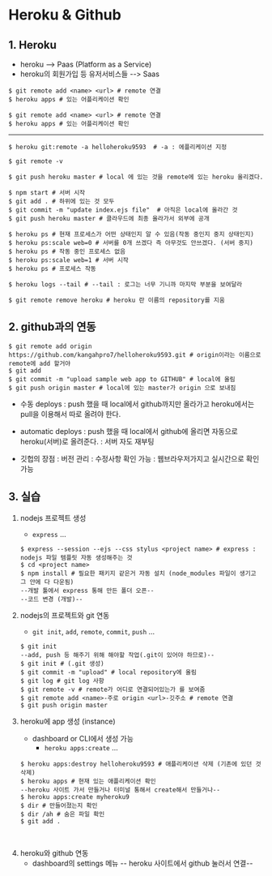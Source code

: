 # Heroku & Github



## 1. Heroku

* heroku --> Paas (Platform as a Service)
* heroku의 회원가입 등 유저서비스들 --> Saas

```shell
$ git remote add <name> <url> # remote 연결
$ heroku apps # 있는 어플리케이션 확인

$ git remote add <name> <url> # remote 연결
$ heroku apps # 있는 어플리케이션 확인
```



---

 

```shell
$ heroku git:remote -a helloheroku9593  # -a : 에플리케이션 지정

$ git remote -v 

$ git push heroku master # local 에 있는 것을 remote에 있는 heroku 올리겠다.

$ npm start # 서버 시작
$ git add . # 하위에 있는 것 모두
$ git commit -m "update index.ejs file"  # 아직은 local에 올라간 것
$ git push heroku master # 클라우드에 최종 올라가서 외부에 공개

$ heroku ps # 현재 프로세스가 어떤 상태인지 알 수 있음(작동 중인지 중지 상태인지)
$ heroku ps:scale web=0 # 서버를 0개 쓰겠다 즉 아무것도 안쓰겠다. (서버 중지)
$ heroku ps # 작동 중인 프로세스 없음
$ heroku ps:scale web=1 # 서버 시작
$ heroku ps # 프로세스 작동

$ heroku logs --tail # --tail : 로그는 너무 기니까 마지막 부분을 보여달라

$ git remote remove heroku # heroku 란 이름의 repository를 지움
```





## 2. github과의 연동

```shell
$ git remote add origin https://github.com/kangahpro7/helloheroku9593.git # origin이라는 이름으로 remote에 add 할거야
$ git add
$ git commit -m "upload sample web app to GITHUB" # local에 올림
$ git push origin master # local에 있는 master가 origin 으로 보내짐
```




* 수동 deploys
: push 했을 때 local에서 github까지만 올라가고 heroku에서는 pull을 이용해서 따로 올려야 한다.

* automatic deploys
: push 했을 때 local에서 github에 올리면 자동으로 heroku(서버)로 올려준다.
: 서버 자도 재부팅

* 깃헙의 장점
: 버전 관리
: 수정사항 확인 가능
: 웹브라우저가지고 실시간으로 확인 가능





## 3. 실습

1. nodejs 프로젝트 생성
	- `express` ...
	
	```shell
	$ express --session --ejs --css stylus <project name> # express : nodejs 파일 템플릿 자동 생성해주는 것 
	$ cd <project name>
	$ npm install # 필요한 패키지 같은거 자동 설치 (node_modules 파일이 생기고 그 안에 다 다운됨)
	--개발 툴에서 express 통해 만든 폴더 오픈--
	--코드 변경 (개발)--
	```
	
	
	
2. nodejs의 프로젝트와 git 연동
	- `git init`, `add`, `remote`, `commit`, `push` ...
	
	```shell
	$ git init
	--add, push 등 해주기 위해 해야할 작업(.git이 있어야 하므로)--
	$ git init # (.git 생성)
	$ git commit -m "upload" # local repository에 올림
	$ git log # git log 사항
	$ git remote -v # remote가 어디로 연결되어있는가 를 보여줌
	$ git remote add <name>-주로 origin <url>-깃주소 # remote 연결
	$ git push origin master	
	```



3. heroku에 app 생성 (instance)
	- dashboard or CLI에서 생성 가능
		- `heroku apps:create` ...
	
	```shell
	$ heroku apps:destroy helloheroku9593 # 애플리케이션 삭제 (기존에 있던 것 삭제)
	$ heroku apps # 현재 있는 애플리케이션 확인
	--heroku 사이트 가서 만들거나 터미널 통해서 create해서 만들거나--
	$ heroku apps:create myheroku9
	$ dir # 만들어졌는지 확인
	$ dir /ah # 숨은 파일 확인
	$ git add . 
	```

​	


4. heroku와 github 연동
	- dashboard의 settings 메뉴
	-- heroku 사이트에서 github 눌러서 연결--